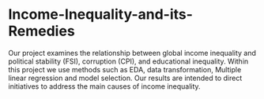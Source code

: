 # Income-Inequality-and-its-Remedies
Our project examines the relationship between global income inequality and political stability (FSI), corruption (CPI), and educational inequality. 
Within this project we use methods such as EDA, data transformation, Multiple linear regression and model selection. Our results are intended to direct initiatives to address the main causes of income inequality.
